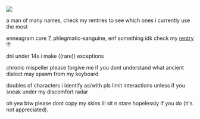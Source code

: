 [![](https://64.media.tumblr.com/e086aae4f5d90bd8d1df0e36f5cebfcb/b7ea5ed9cdd78bc6-69/s1280x1920/d974d9ffd54432fb3513360fb10e5f164993be8a.gifv)](https://www.tumblr.com/ghostflora-s#)

a man of many names, check my rentries to see which ones i currently use the most

enneagram core 7, phlegmatic-sanguine, enf something idk check my [rentry](https://rentry.co/-winnie) !!!

dni under 14s i make ((rare)) exceptions

chronic mispeller please forgive me if you dont understand what ancient dialect may spawn from my keyboard

doubles of characters i identify as/with pls limit interactions unless if you sneak under my discomfort radar

oh yea btw please dont copy my skins ill sit n stare hopelessly if you do (it's not appreciated).

